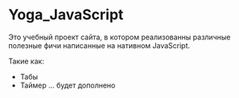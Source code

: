 # Yoga_JavaScript

Это учебный проект сайта, в котором реализованны различные полезные фичи написанные на нативном JavaScript.

Такие как:

- Табы
- Таймер
... будет дополнено
